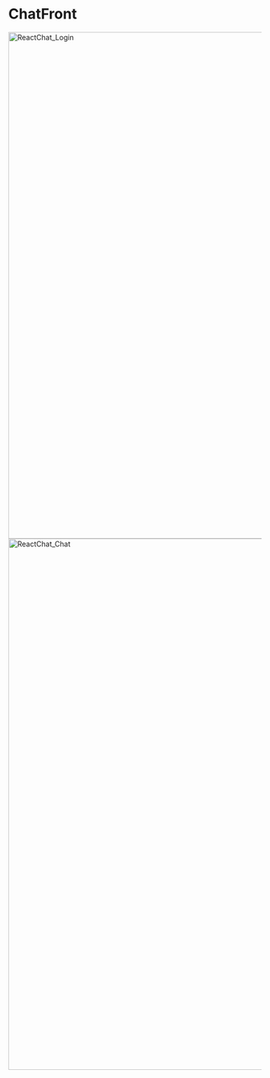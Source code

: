 # ChatFront

<img width="1006" alt="ReactChat_Login" src="https://github.com/PhilThson/ChatFront/assets/63736928/d487d0cc-c774-4fc1-abd8-3a5fdead9526">
<img width="1055" alt="ReactChat_Chat" src="https://github.com/PhilThson/ChatFront/assets/63736928/122aa37b-7531-492b-bc1b-a4c19c10c4fc">
